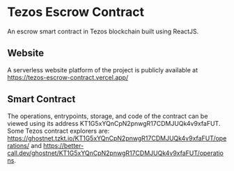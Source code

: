 # Tezos Escrow Contract

An escrow smart contract in Tezos blockchain built using ReactJS.

## Website

A serverless website platform of the project is publicly available at https://tezos-escrow-contract.vercel.app/

## Smart Contract

The operations, entrypoints, storage, and code of the contract can be viewed using its address KT1G5xYQnCpN2pnwgR17CDMJUQk4v9xfaFUT.
Some Tezos contract explorers are: https://ghostnet.tzkt.io/KT1G5xYQnCpN2pnwgR17CDMJUQk4v9xfaFUT/operations/ and https://better-call.dev/ghostnet/KT1G5xYQnCpN2pnwgR17CDMJUQk4v9xfaFUT/operations.
